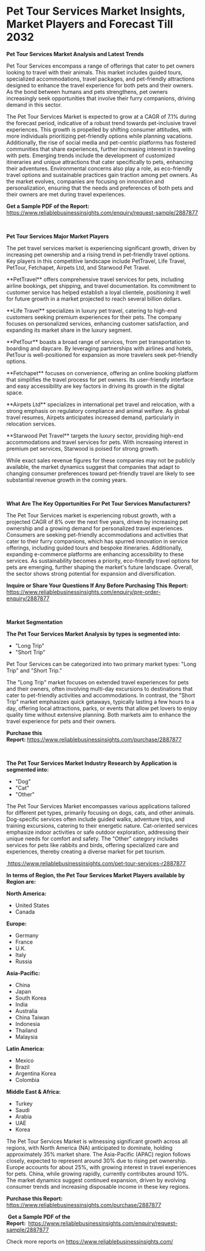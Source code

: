 <p><h1>Pet Tour Services Market Insights, Market Players and Forecast Till 2032</h1></p><p><strong>Pet Tour Services Market Analysis and Latest Trends</strong></p>
<p><p>Pet Tour Services encompass a range of offerings that cater to pet owners looking to travel with their animals. This market includes guided tours, specialized accommodations, travel packages, and pet-friendly attractions designed to enhance the travel experience for both pets and their owners. As the bond between humans and pets strengthens, pet owners increasingly seek opportunities that involve their furry companions, driving demand in this sector.</p><p>The Pet Tour Services Market is expected to grow at a CAGR of 7.1% during the forecast period, indicative of a robust trend towards pet-inclusive travel experiences. This growth is propelled by shifting consumer attitudes, with more individuals prioritizing pet-friendly options while planning vacations. Additionally, the rise of social media and pet-centric platforms has fostered communities that share experiences, further increasing interest in traveling with pets. Emerging trends include the development of customized itineraries and unique attractions that cater specifically to pets, enhancing their adventures. Environmental concerns also play a role, as eco-friendly travel options and sustainable practices gain traction among pet owners. As the market evolves, companies are focusing on innovation and personalization, ensuring that the needs and preferences of both pets and their owners are met during travel experiences.</p></p>
<p><strong>Get a Sample PDF of the Report:&nbsp;</strong> <a href="https://www.reliablebusinessinsights.com/enquiry/request-sample/2887877?utm_campaign=2440&utm_medium=2&utm_source=Github&utm_content=ia&utm_term=14032025&utm_id=pet-tour-services">https://www.reliablebusinessinsights.com/enquiry/request-sample/2887877</a></p>
<p>&nbsp;</p>
<p><strong>Pet Tour Services Major Market Players</strong></p>
<p><p>The pet travel services market is experiencing significant growth, driven by increasing pet ownership and a rising trend in pet-friendly travel options. Key players in this competitive landscape include PetTravel, Life Travel, PetTour, Fetchapet, Airpets Ltd, and Starwood Pet Travel.</p><p>**PetTravel** offers comprehensive travel services for pets, including airline bookings, pet shipping, and travel documentation. Its commitment to customer service has helped establish a loyal clientele, positioning it well for future growth in a market projected to reach several billion dollars.</p><p>**Life Travel** specializes in luxury pet travel, catering to high-end customers seeking premium experiences for their pets. The company focuses on personalized services, enhancing customer satisfaction, and expanding its market share in the luxury segment.</p><p>**PetTour** boasts a broad range of services, from pet transportation to boarding and daycare. By leveraging partnerships with airlines and hotels, PetTour is well-positioned for expansion as more travelers seek pet-friendly options.</p><p>**Fetchapet** focuses on convenience, offering an online booking platform that simplifies the travel process for pet owners. Its user-friendly interface and easy accessibility are key factors in driving its growth in the digital space.</p><p>**Airpets Ltd** specializes in international pet travel and relocation, with a strong emphasis on regulatory compliance and animal welfare. As global travel resumes, Airpets anticipates increased demand, particularly in relocation services.</p><p>**Starwood Pet Travel** targets the luxury sector, providing high-end accommodations and travel services for pets. With increasing interest in premium pet services, Starwood is poised for strong growth.</p><p>While exact sales revenue figures for these companies may not be publicly available, the market dynamics suggest that companies that adapt to changing consumer preferences toward pet-friendly travel are likely to see substantial revenue growth in the coming years.</p></p>
<p>&nbsp;</p>
<p><strong>What Are The Key Opportunities For Pet Tour Services Manufacturers?</strong></p>
<p><p>The Pet Tour Services market is experiencing robust growth, with a projected CAGR of 8% over the next five years, driven by increasing pet ownership and a growing demand for personalized travel experiences. Consumers are seeking pet-friendly accommodations and activities that cater to their furry companions, which has spurred innovation in service offerings, including guided tours and bespoke itineraries. Additionally, expanding e-commerce platforms are enhancing accessibility to these services. As sustainability becomes a priority, eco-friendly travel options for pets are emerging, further shaping the market's future landscape. Overall, the sector shows strong potential for expansion and diversification.</p></p>
<p><strong>Inquire or Share Your Questions If Any Before Purchasing This Report:</strong> <a href="https://www.reliablebusinessinsights.com/enquiry/pre-order-enquiry/2887877?utm_campaign=2440&utm_medium=2&utm_source=Github&utm_content=ia&utm_term=14032025&utm_id=pet-tour-services">https://www.reliablebusinessinsights.com/enquiry/pre-order-enquiry/2887877</a></p>
<p>&nbsp;</p>
<p><strong>Market Segmentation</strong></p>
<p><strong>The Pet Tour Services Market Analysis by types is segmented into:</strong></p>
<p><ul><li>"Long Trip"</li><li>"Short Trip"</li></ul></p>
<p><p>Pet Tour Services can be categorized into two primary market types: "Long Trip" and "Short Trip." </p><p>The "Long Trip" market focuses on extended travel experiences for pets and their owners, often involving multi-day excursions to destinations that cater to pet-friendly activities and accommodations. In contrast, the "Short Trip" market emphasizes quick getaways, typically lasting a few hours to a day, offering local attractions, parks, or events that allow pet lovers to enjoy quality time without extensive planning. Both markets aim to enhance the travel experience for pets and their owners.</p></p>
<p><strong>Purchase this Report:&nbsp;</strong><a href="https://www.reliablebusinessinsights.com/purchase/2887877?utm_campaign=2440&utm_medium=2&utm_source=Github&utm_content=ia&utm_term=14032025&utm_id=pet-tour-services">https://www.reliablebusinessinsights.com/purchase/2887877</a></p>
<p>&nbsp;</p>
<p><strong>The Pet Tour Services Market Industry Research by Application is segmented into:</strong></p>
<p><ul><li>"Dog"</li><li>"Cat"</li><li>"Other"</li></ul></p>
<p><p>The Pet Tour Services Market encompasses various applications tailored for different pet types, primarily focusing on dogs, cats, and other animals. Dog-specific services often include guided walks, adventure trips, and training excursions, catering to their energetic nature. Cat-oriented services emphasize indoor activities or safe outdoor exploration, addressing their unique needs for comfort and safety. The "Other" category includes services for pets like rabbits and birds, offering specialized care and experiences, thereby creating a diverse market for pet tourism.</p></p>
<p><a href="https://www.reliablebusinessinsights.com/pet-tour-services-r2887877?utm_campaign=2440&utm_medium=2&utm_source=Github&utm_content=ia&utm_term=14032025&utm_id=pet-tour-services">&nbsp;https://www.reliablebusinessinsights.com/pet-tour-services-r2887877</a></p>
<p><strong>In terms of Region, the Pet Tour Services Market Players available by Region are:</strong></p>
<p>
    <p> <strong> North America: </strong>
        <ul>
            <li>United States</li>
            <li>Canada</li>
        </ul>
        </p> 
    <p> <strong> Europe: </strong>
        <ul>
            <li>Germany</li>
            <li>France</li>
            <li>U.K.</li>
            <li>Italy</li>
            <li>Russia</li>
        </ul>
        </p> 
    <p> <strong> Asia-Pacific: </strong>
        <ul>
            <li>China</li>
            <li>Japan</li>
            <li>South Korea</li>
            <li>India</li>
            <li>Australia</li>
            <li>China Taiwan</li>
            <li>Indonesia</li>
            <li>Thailand</li>
            <li>Malaysia</li>
        </ul>
        </p> 
    <p> <strong> Latin America: </strong>
        <ul>
            <li>Mexico</li>
            <li>Brazil</li>
            <li>Argentina Korea</li>
            <li>Colombia</li>
        </ul>
        </p> 
    <p> <strong> Middle East & Africa: </strong>
        <ul>
            <li>Turkey</li>
            <li>Saudi</li>
            <li>Arabia</li>
            <li>UAE</li>
            <li>Korea</li>
        </ul>
    </p>
    </p>
<p><p>The Pet Tour Services Market is witnessing significant growth across all regions, with North America (NA) anticipated to dominate, holding approximately 35% market share. The Asia-Pacific (APAC) region follows closely, expected to represent around 30% due to rising pet ownership. Europe accounts for about 25%, with growing interest in travel experiences for pets. China, while growing rapidly, currently contributes around 10%. The market dynamics suggest continued expansion, driven by evolving consumer trends and increasing disposable income in these key regions.</p></p>
<p><strong>Purchase this Report: </strong><a href="https://www.reliablebusinessinsights.com/purchase/2887877?utm_campaign=2440&utm_medium=2&utm_source=Github&utm_content=ia&utm_term=14032025&utm_id=pet-tour-services">https://www.reliablebusinessinsights.com/purchase/2887877</a></p>
<p>&nbsp;<strong>Get a Sample PDF of the Report:&nbsp;&nbsp;</strong><a href="https://www.reliablebusinessinsights.com/enquiry/request-sample/2887877?utm_campaign=2440&utm_medium=2&utm_source=Github&utm_content=ia&utm_term=14032025&utm_id=pet-tour-services">https://www.reliablebusinessinsights.com/enquiry/request-sample/2887877</a></p>
<p><strong></strong></p>
<p>Check more reports on <a href="https://www.reliablebusinessinsights.com/?utm_campaign=2440&utm_medium=2&utm_source=Github&utm_content=ia&utm_term=14032025&utm_id=pet-tour-services">https://www.reliablebusinessinsights.com/</a></p>